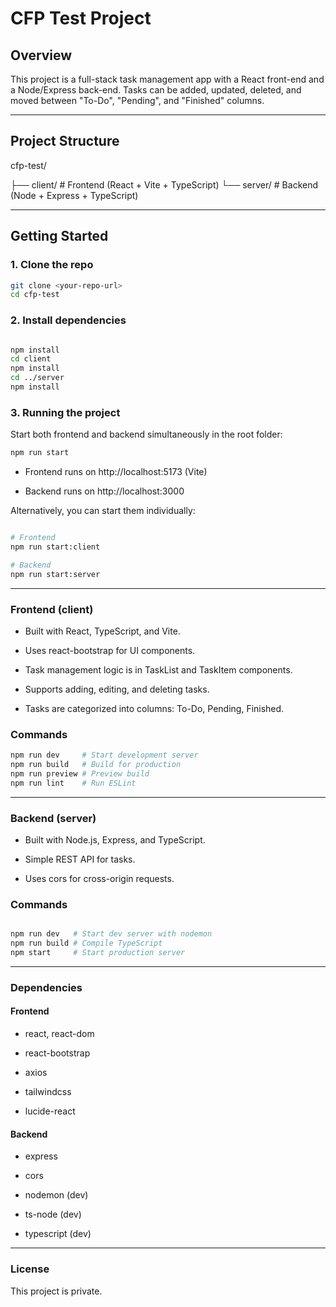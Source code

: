 # CFP Test Project

## Overview
This project is a full-stack task management app with a React front-end and a Node/Express back-end. Tasks can be added, updated, deleted, and moved between "To-Do", "Pending", and "Finished" columns.

---

## Project Structure

cfp-test/

├── client/ # Frontend (React + Vite + TypeScript)
└── server/ # Backend (Node + Express + TypeScript)


---

## Getting Started

### 1. Clone the repo
```bash
git clone <your-repo-url>
cd cfp-test
```
### 2. Install dependencies
```bash

npm install
cd client
npm install
cd ../server
npm install
```
### 3. Running the project
Start both frontend and backend simultaneously in the root folder:

```bash
npm run start
```
* Frontend runs on http://localhost:5173 (Vite)

* Backend runs on http://localhost:3000

Alternatively, you can start them individually:

```bash

# Frontend
npm run start:client

# Backend
npm run start:server
```
___
### Frontend (client)
* Built with React, TypeScript, and Vite.

* Uses react-bootstrap for UI components.

* Task management logic is in TaskList and TaskItem components.

* Supports adding, editing, and deleting tasks.

* Tasks are categorized into columns: To-Do, Pending, Finished.

### Commands
```bash
npm run dev     # Start development server
npm run build   # Build for production
npm run preview # Preview build
npm run lint    # Run ESLint
```
___
### Backend (server)
* Built with Node.js, Express, and TypeScript.

* Simple REST API for tasks.

* Uses cors for cross-origin requests.

### Commands
```bash

npm run dev   # Start dev server with nodemon
npm run build # Compile TypeScript
npm start     # Start production server
```
___
### Dependencies
#### Frontend

* react, react-dom

* react-bootstrap

* axios

* tailwindcss

* lucide-react

#### Backend

* express

* cors

* nodemon (dev)

* ts-node (dev)

* typescript (dev)
---
### License
This project is private.
